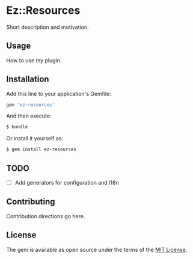# Ez::Resources
Short description and motivation.

## Usage
How to use my plugin.

## Installation
Add this line to your application's Gemfile:

```ruby
gem 'ez-resources'
```

And then execute:
```bash
$ bundle
```

Or install it yourself as:
```bash
$ gem install ez-resources
```

## TODO
- [ ] Add generators for configuration and I18n

## Contributing
Contribution directions go here.

## License
The gem is available as open source under the terms of the [MIT License](https://opensource.org/licenses/MIT).
